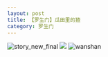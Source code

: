 ```yaml
---
layout: post
title: 【罗生门】瓜田里的猹
category: 罗生门
---
```

![story_new_final](http://rh8cub8wq.hd-bkt.clouddn.com/img/story_new_final_0322.png)
![](http://rfbyavrvr.hd-bkt.clouddn.com/img/watermelon-220513-1.png)
![wanshan](http://rh8cub8wq.hd-bkt.clouddn.com/img/wanshan.png)
  





